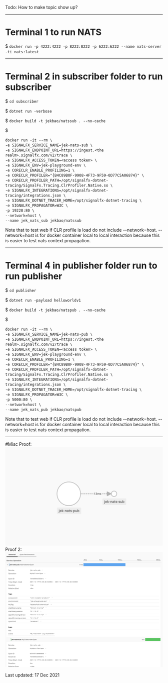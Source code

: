 ﻿Todo: How to make topic show up?

---


# Terminal 1 to run NATS
$ `docker run -p 4222:4222 -p 8222:8222 -p 6222:6222 --name nats-server -ti nats:latest`


---


# Terminal 2 in subscriber folder to run subscriber

$ `cd subscriber`

$ `dotnet run -verbose`

$ `docker build -t jekbao/natssub . --no-cache`

$ 
```
docker run -it --rm \
-e SIGNALFX_SERVICE_NAME=jek-nats-sub \
-e SIGNALFX_ENDPOINT_URL=https://ingest.<the realm>.signalfx.com/v2/trace \
-e SIGNALFX_ACCESS_TOKEN=<access token> \
-e SIGNALFX_ENV=jek-playground-env \
-e CORECLR_ENABLE_PROFILING=1 \
-e CORECLR_PROFILER="{B4C89B0F-9908-4F73-9F59-0D77C5A06874}" \
-e CORECLR_PROFILER_PATH=/opt/signalfx-dotnet-tracing/SignalFx.Tracing.ClrProfiler.Native.so \
-e SIGNALFX_INTEGRATIONS=/opt/signalfx-dotnet-tracing/integrations.json \
-e SIGNALFX_DOTNET_TRACER_HOME=/opt/signalfx-dotnet-tracing \
-e SIGNALFX_PROPAGATOR=W3C \
-p 19228:80 \
--network=host \
--name jek_nats_sub jekbao/natssub
```
Note that to test web if CLR profile is load do not include --network=host.
--network=host is for docker container local to local interaction because this is easier to test nats context propagation.




---


# Terminal 4 in publisher folder run to run publisher

$ `cd publisher`

$ `dotnet run -payload helloworldv1`

$ `docker build -t jekbao/natspub . --no-cache`

$ 
```
docker run -it --rm \
-e SIGNALFX_SERVICE_NAME=jek-nats-pub \
-e SIGNALFX_ENDPOINT_URL=https://ingest.<the realm>.signalfx.com/v2/trace \
-e SIGNALFX_ACCESS_TOKEN=<access token> \
-e SIGNALFX_ENV=jek-playground-env \
-e CORECLR_ENABLE_PROFILING=1 \
-e CORECLR_PROFILER="{B4C89B0F-9908-4F73-9F59-0D77C5A06874}" \
-e CORECLR_PROFILER_PATH=/opt/signalfx-dotnet-tracing/SignalFx.Tracing.ClrProfiler.Native.so \
-e SIGNALFX_INTEGRATIONS=/opt/signalfx-dotnet-tracing/integrations.json \
-e SIGNALFX_DOTNET_TRACER_HOME=/opt/signalfx-dotnet-tracing \
-e SIGNALFX_PROPAGATOR=W3C \
-p 5000:80 \
--network=host \
--name jek_nats_pub jekbao/natspub
```
Note that to test web if CLR profile is load do not include --network=host.
--network=host is for docker container local to local interaction because this is easier to test nats context propagation.





---

#Misc
Proof: ![proof](proof.png "working proof")
Proof 2: ![proof2](proof2.png "working proof 2")

Last updated: 17 Dec 2021

